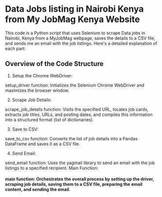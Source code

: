 # Data Jobs listing in Nairobi Kenya from My JobMag Kenya Website

This code is a Python script that uses Selenium to scrape Data jobs in Nairobi, Kenya from a MyJobMag webpage, saves the details to a CSV file, and sends me an email with the job listings. Here's a detailed explanation of each part:

## Overview of the Code Structure
1. Setup the Chrome WebDriver:

setup_driver function: Initializes the Selenium Chrome WebDriver and maximizes the browser window.

2. Scrape Job Details:

scrape_job_details function: Visits the specified URL, locates job cards, extracts job titles, URLs, and posting dates, and compiles this information into a structured format (list of dictionaries).

3. Save to CSV:
   
save_to_csv function: Converts the list of job details into a Pandas DataFrame and saves it as a CSV file.

4. Send Email:

send_email function: Uses the yagmail library to send an email with the job listings to a specified recipient.
Main Function:

#### main function: Orchestrates the overall process by setting up the driver, scraping job details, saving them to a CSV file, preparing the email content, and sending the email.
